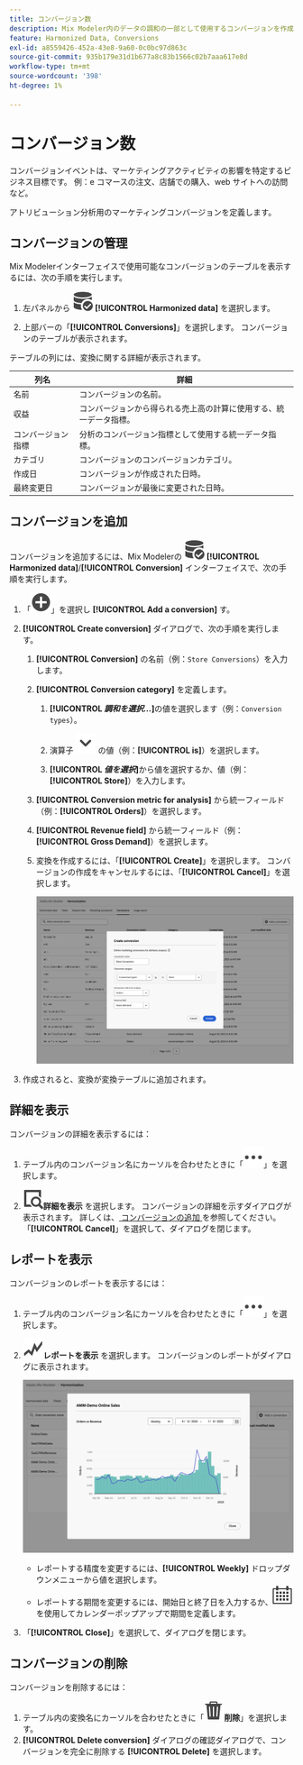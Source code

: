 ```yaml
---
title: コンバージョン数
description: Mix Modeler内のデータの調和の一部として使用するコンバージョンを作成する方法を説明します。
feature: Harmonized Data, Conversions
exl-id: a8559426-452a-43e8-9a60-0c0bc97d863c
source-git-commit: 935b179e31d1b677a8c83b1566c02b7aaa617e8d
workflow-type: tm+mt
source-wordcount: '398'
ht-degree: 1%

---
```


# コンバージョン数

コンバージョンイベントは、マーケティングアクティビティの影響を特定するビジネス目標です。 例：e コマースの注文、店舗での購入、web サイトへの訪問など。

アトリビューション分析用のマーケティングコンバージョンを定義します。

## コンバージョンの管理

Mix Modelerインターフェイスで使用可能なコンバージョンのテーブルを表示するには、次の手順を実行します。

1. 左パネルから ![DataSearch](/help/assets/icons/DataCheck.svg) **[!UICONTROL Harmonized data]** を選択します。

1. 上部バーの「**[!UICONTROL Conversions]**」を選択します。 コンバージョンのテーブルが表示されます。

テーブルの列には、変換に関する詳細が表示されます。

| 列名 | 詳細 |
| --- | ---|
| 名前 | コンバージョンの名前。 |
| 収益 | コンバージョンから得られる売上高の計算に使用する、統一データ指標。 |
| コンバージョン指標 | 分析のコンバージョン指標として使用する統一データ指標。 |
| カテゴリ | コンバージョンのコンバージョンカテゴリ。 |
| 作成日 | コンバージョンが作成された日時。 |
| 最終変更日 | コンバージョンが最後に変更された日時。 |


## コンバージョンを追加

コンバージョンを追加するには、Mix Modelerの ![DataSearch](/help/assets/icons/DataCheck.svg) **[!UICONTROL Harmonized data]**/**[!UICONTROL Conversion]** インターフェイスで、次の手順を実行します。

1. 「![ 追加 ](/help/assets/icons/AddCircle.svg)」を選択し **[!UICONTROL Add a conversion]** す。

1. **[!UICONTROL Create conversion]** ダイアログで、次の手順を実行します。

   1. **[!UICONTROL Conversion]** の名前（例：`Store Conversions`）を入力します。

   1. **[!UICONTROL Conversion category]** を定義します。

      1. **[!UICONTROL *調和を選択…*]**&#x200B;の値を選択します（例：`Conversion types`）。

      1. 演算子 ![ 山形 ](/help/assets/icons/ChevronDown.svg) の値（例：**[!UICONTROL is]**）を選択します。

      1. **[!UICONTROL *値を選択&#x200B;*]**&#x200B;から値を選択するか、値（例：**[!UICONTROL Store]**）を入力します。

   1. **[!UICONTROL Conversion metric for analysis]** から統一フィールド（例：**[!UICONTROL Orders]**）を選択します。

   1. **[!UICONTROL Revenue field]** から統一フィールド（例：**[!UICONTROL Gross Demand]**）を選択します。

   1. 変換を作成するには、「**[!UICONTROL Create]**」を選択します。 コンバージョンの作成をキャンセルするには、「**[!UICONTROL Cancel]**」を選択します。

      ![ 代替テキスト ](/help/assets/create-conversion.png)

1. 作成されると、変換が変換テーブルに追加されます。


## 詳細を表示

コンバージョンの詳細を表示するには：

1. テーブル内のコンバージョン名にカーソルを合わせたときに「![ 詳細 ](/help/assets/icons/More.svg)」を選択します。

1. ![ 表示 ](/help/assets/icons/ViewDetail.svg)**詳細を表示** を選択します。 コンバージョンの詳細を示すダイアログが表示されます。 詳しくは、[ コンバージョンの追加 ](#add-a-conversion) を参照してください。 「**[!UICONTROL Cancel]**」を選択して、ダイアログを閉じます。

## レポートを表示

コンバージョンのレポートを表示するには：

1. テーブル内のコンバージョン名にカーソルを合わせたときに「![ 詳細 ](/help/assets/icons/More.svg)」を選択します。

1. ![GraphTrend](/help/assets/icons/GraphTrend.svg)**レポートを表示** を選択します。 コンバージョンのレポートがダイアログに表示されます。

   ![ コンバージョン表示レポート ](../assets/conversion-view-report.png)

   * レポートする精度を変更するには、**[!UICONTROL Weekly]** ドロップダウンメニューから値を選択します。
   * レポートする期間を変更するには、開始日と終了日を入力するか、![ カレンダー ](/help/assets/icons/Calendar.svg) を使用してカレンダーポップアップで期間を定義します。

1. 「**[!UICONTROL Close]**」を選択して、ダイアログを閉じます。

## コンバージョンの削除

コンバージョンを削除するには：

1. テーブル内の変換名にカーソルを合わせたときに「![ 削除 ](/help/assets/icons/Delete.svg)**削除**」を選択します。
1. **[!UICONTROL Delete conversion]** ダイアログの確認ダイアログで、コンバージョンを完全に削除する **[!UICONTROL Delete]** を選択します。
